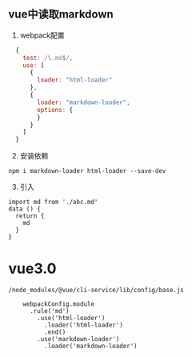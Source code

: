
## vue中读取markdown

1. webpack配置

``` js
  {
    test: /\.md$/,
    use: [
      {
        loader: "html-loader"
      },
      {
        loader: "markdown-loader",
        options: {
        }
      }
    ]
  }
```

2. 安装依赖

`npm i markdown-loader html-loader --save-dev`

3. 引入

```
import md from './abc.md'
data () {
  return {
    md
  }
}
```

# vue3.0

`/node_modules/@vue/cli-service/lib/config/base.js`

```
    webpackConfig.module
      .rule('md')
        .use('html-loader')
          .loader('html-loader')
          .end()
        .use('markdown-loader')
          .loader('markdown-loader')
```

